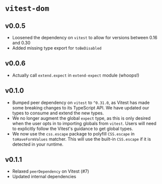 # `vitest-dom`

## v0.0.5

- Loosened the dependency on `vitest` to allow for versions between 0.16 and 0.30
- Added missing type export for `toBeDisabled`

## v0.0.6

- Actually call `extend.expect` in `extend-expect` module (whoops!)

## v0.1.0

- Bumped peer dependency on `vitest` to `^0.31.0`, as Vitest has made some
  breaking changes to its TypeScript API. We have updated our types to consume
  and extend the new types.
- We no longer augment the global `expect` type, as this is only desired when
  the user opts in to importing globals from `vitest`. Users will need to
  explicitly follow the Vitest's guidance to get global types.
- We now use the `css.escape` package to polyfill `CSS.escape` in
  `toHaveFormValues` matcher. This will use the built-in `CSS.escape` if it is
  detected in your runtime.

## v0.1.1

- Relaxed `peerDependency` on Vitest (#7)
- Updated internal dependencies

